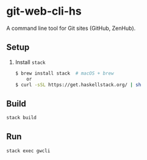# git-web-cli-hs

A command line tool for Git sites (GitHub, ZenHub).

## Setup
1. Install `stack`
    ```bash
    $ brew install stack  # macOS + brew
        or
    $ curl -sSL https://get.haskellstack.org/ | sh
    ```

## Build
```bash
stack build
```

## Run
```bash
stack exec gwcli
```
